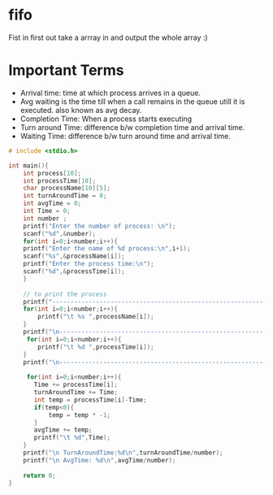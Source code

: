 # fifo
Fist in first out
take a arrray in and output the whole array :)

# Important Terms
- Arrival time: time at which process arrives in a queue.
- Avg waiting is the time till when a call remains in the queue utill it is executed. also known as avg decay.
- Completion Time: When a process starts executing
- Turn around Time: difference b/w completion time and arrival time.
- Waiting Time: difference b/w turn around time and arrival time.
```c
# include <stdio.h>

int main(){
    int process[10];
    int processTime[10];
    char processName[10][5];
    int turnAroundTime = 0;
    int avgTime = 0;
    int Time = 0;
    int number ;
    printf("Enter the number of process: \n");
    scanf("%d",&number);
    for(int i=0;i<number;i++){
    printf("Enter the name of %d process:\n",i+1);
    scanf("%s",&processName[i]);
    printf("Enter the process time:\n");
    scanf("%d",&processTime[i]);
    }
    
    // to print the process
    printf("------------------------------------------------------------------------------------------------\n");
    for(int i=0;i<number;i++){
        printf("\t %s ",processName[i]);
    }
    printf("\n------------------------------------------------------------------------------------------------\n");
     for(int i=0;i<number;i++){
        printf("\t %d ",processTime[i]);
    }
    printf("\n------------------------------------------------------------------------------------------------\n");
    
     for(int i=0;i<number;i++){
       Time += processTime[i];
       turnAroundTime += Time;
       int temp = processTime[i]-Time;
       if(temp<0){
           temp = temp * -1;
       }
       avgTime += temp;
       printf("\t %d",Time);
    }
    printf("\n TurnAroundTime:%d\n",turnAroundTime/number);
    printf("\n AvgTime: %d\n",avgTime/number);
    
    return 0;
}
```